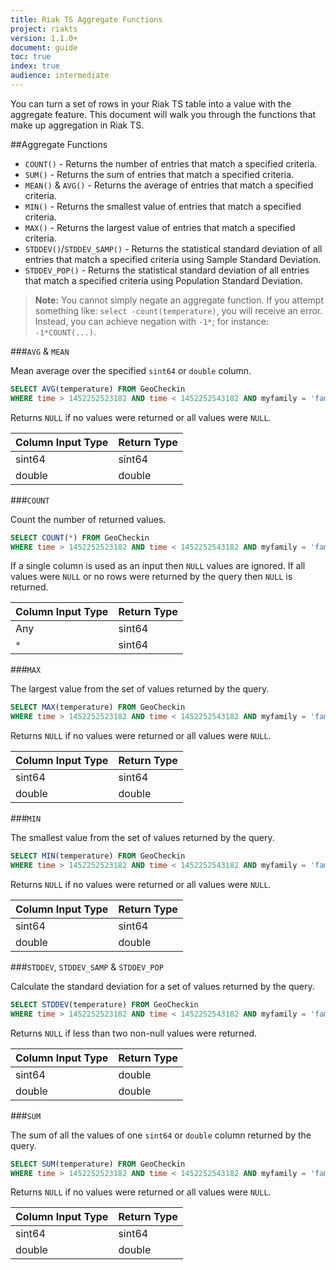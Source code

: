 ```yaml
---
title: Riak TS Aggregate Functions
project: riakts
version: 1.1.0+
document: guide
toc: true
index: true
audience: intermediate
---
```



[arithmetic]: https://docs.basho.com/riakts/1.2.0/using/arithmetic-operations


You can turn a set of rows in your Riak TS table into a value with the aggregate feature. This document will walk you through the functions that make up aggregation in Riak TS. 


##Aggregate Functions

* `COUNT()` - Returns the number of entries that match a specified criteria.
* `SUM()` - Returns the sum of entries that match a specified criteria.
* `MEAN()` & `AVG()` - Returns the average of entries that match a specified criteria.
* `MIN()` - Returns the smallest value of entries that match a specified criteria.
* `MAX()` - Returns the largest value of entries that match a specified criteria.
* `STDDEV()`/`STDDEV_SAMP()` - Returns the statistical standard deviation of all entries that match a specified criteria using Sample Standard Deviation.
* `STDDEV_POP()` - Returns the statistical standard deviation of all entries that match a specified criteria using Population Standard Deviation.

>**Note:** You cannot simply negate an aggregate function. If you attempt something like: `select -count(temperature)`, you will receive an error. Instead, you can achieve negation with `-1*`; for instance: `-1*COUNT(...)`.



###`AVG` & `MEAN`

Mean average over the specified `sint64` or `double` column.

```sql
SELECT AVG(temperature) FROM GeoCheckin
WHERE time > 1452252523182 AND time < 1452252543182 AND myfamily = 'family1' AND myseries = 'series1'
```

Returns `NULL` if no values were returned or all values were `NULL`.

| Column Input Type | Return Type |
|------------|-------------|
| sint64 | sint64 |
| double | double |


###`COUNT`

Count the number of returned values.

```sql
SELECT COUNT(*) FROM GeoCheckin
WHERE time > 1452252523182 AND time < 1452252543182 AND myfamily = 'family1' AND myseries = 'series1'
```

If a single column is used as an input then `NULL` values are ignored. If all values were `NULL` or no rows were returned by the query then `NULL` is returned.

| Column Input Type | Return Type |
|------------|-------------|
| Any | sint64 |
| `*` | sint64 |


###`MAX`

The largest value from the set of values returned by the query.

```sql
SELECT MAX(temperature) FROM GeoCheckin
WHERE time > 1452252523182 AND time < 1452252543182 AND myfamily = 'family1' AND myseries = 'series1'
```

Returns `NULL` if no values were returned or all values were `NULL`.

| Column Input Type | Return Type |
|------------|-------------|
| sint64 | sint64 |
| double | double |


###`MIN`

The smallest value from the set of values returned by the query.

```sql
SELECT MIN(temperature) FROM GeoCheckin
WHERE time > 1452252523182 AND time < 1452252543182 AND myfamily = 'family1' AND myseries = 'series1'
```

Returns `NULL` if no values were returned or all values were `NULL`.

| Column Input Type | Return Type |
|------------|-------------|
| sint64 | sint64 |
| double | double |


###`STDDEV`, `STDDEV_SAMP` & `STDDEV_POP`

Calculate the standard deviation for a set of values returned by the query.

```sql
SELECT STDDEV(temperature) FROM GeoCheckin
WHERE time > 1452252523182 AND time < 1452252543182 AND myfamily = 'family1' AND myseries = 'series1'
```

Returns `NULL` if less than two non-null values were returned.

| Column Input Type | Return Type |
|------------|-------------|
| sint64 | double |
| double | double |


###`SUM`

The sum of all the values of one `sint64` or `double` column returned by the query.

```sql
SELECT SUM(temperature) FROM GeoCheckin
WHERE time > 1452252523182 AND time < 1452252543182 AND myfamily = 'family1' AND myseries = 'series1'
```

Returns `NULL` if no values were returned or all values were `NULL`.

| Column Input Type | Return Type |
|------------|-------------|
| sint64 | sint64 |
| double | double |
